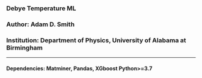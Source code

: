 ### Debye Temperature ML
### Author: Adam D. Smith 
### Institution: Department of Physics, University of Alabama at Birmingham
___________________________________________________________________________
#### Dependencies: Matminer, Pandas, XGboost Python>=3.7
